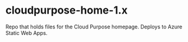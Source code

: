 # cloudpurpose-home-1.x
Repo that holds files for the Cloud Purpose homepage. Deploys to Azure Static Web Apps.
